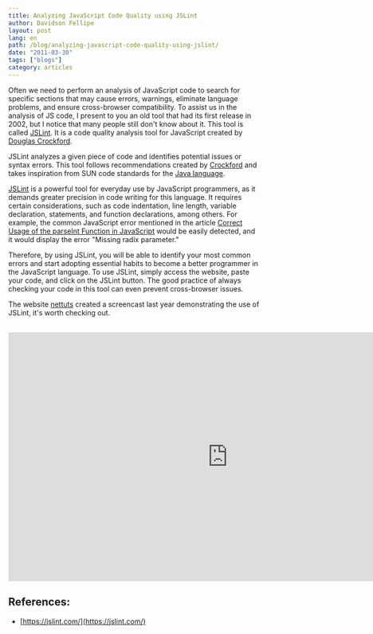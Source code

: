 ```yaml
---
title: Analyzing JavaScript Code Quality using JSLint
author: Davidson Fellipe
layout: post
lang: en
path: /blog/analyzing-javascript-code-quality-using-jslint/
date: "2011-03-30"
tags: ["blogs"]
category: articles
---
```


Often we need to perform an analysis of JavaScript code to search for specific sections that may cause errors, warnings, eliminate language problems, and ensure cross-browser compatibility. To assist us in the analysis of JS code, I present to you an old tool that had its first release in 2002, but I notice that many people still don't know about it. This tool is called [JSLint][1]. It is a code quality analysis tool for JavaScript created by [Douglas Crockford][3].

[1]: https://jslint.com
[3]: https://www.crockford.com/

JSLint analyzes a given piece of code and identifies potential issues or syntax errors. This tool follows recommendations created by [Crockford][4] and takes inspiration from SUN code standards for the [Java language][5].

[4]: https://crockford.com/code.html
[5]: http://www.oracle.com/technetwork/java/codeconv-138413.html

[JSLint][6] is a powerful tool for everyday use by JavaScript programmers, as it demands greater precision in code writing for this language. It requires certain considerations, such as code indentation, line length, variable declaration, statements, and function declarations, among others. For example, the common JavaScript error mentioned in the article [Correct Usage of the parseInt Function in JavaScript][7] would be easily detected, and it would display the error "Missing radix parameter."

[6]: https://www.jslint.com/
[7]: https://fellipe.com/blog/uso-correto-da-funcao-do-parseint-em-javascript/

Therefore, by using JSLint, you will be able to identify your most common errors and start adopting essential habits to become a better programmer in the JavaScript language. To use JSLint, simply access the website, paste your code, and click on the JSLint button. The good practice of always checking your code in this tool can even prevent cross-browser issues.

The website [nettuts][8] created a screencast last year demonstrating the use of JSLint, it's worth checking out.

[8]: https://code.tutsplus.com/

<br />

<iframe width="880" height="500" src="https://www.youtube.com/embed/gz2mBQBp4XE" frameborder="0" allow="accelerometer; autoplay; encrypted-media; gyroscope; picture-in-picture" allowfullscreen></iframe>

## References:
- [https://jslint.com/](https://jslint.com/)